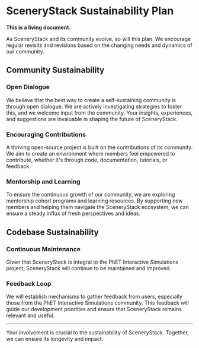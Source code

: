 # SceneryStack Sustainability Plan

**This is a living document.** 

As SceneryStack and its community evolve, so will this plan. We encourage regular revisits and revisions based on the changing needs and dynamics of our community.

## Community Sustainability

### Open Dialogue
We believe that the best way to create a self-sustaining community is through open dialogue. We are actively investigating strategies to foster this, and we welcome input from the community. Your insights, experiences, and suggestions are invaluable in shaping the future of SceneryStack.

### Encouraging Contributions
A thriving open-source project is built on the contributions of its community. We aim to create an environment where members feel empowered to contribute, whether it's through code, documentation, tutorials, or feedback.

### Mentorship and Learning
To ensure the continuous growth of our community, we are exploring mentorship cohort programs and learning resources. By supporting new members and helping them navigate the SceneryStack ecosystem, we can ensure a steady influx of fresh perspectives and ideas.

## Codebase Sustainability

### Continuous Maintenance
Given that SceneryStack is integral to the PhET Interactive Simulations project, SceneryStack will continue to be maintained and improved.

### Feedback Loop
We will establish mechanisms to gather feedback from users, especially those from the PhET Interactive Simulations community. This feedback will guide our development priorities and ensure that SceneryStack remains relevant and useful.

---

Your involvement is crucial to the sustainability of SceneryStack. Together, we can ensure its longevity and impact.
